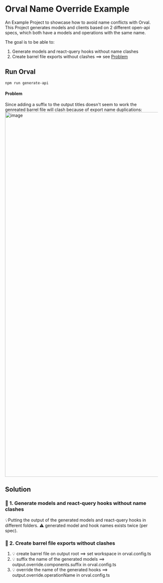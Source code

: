 # Orval Name Override Example

An Example Project to showcase how to avoid name conflicts with Orval.
This Project generates models and clients based on 2 different open-api specs, which both have a models and operations
with the same name.

The goal is to be able to:

1. Generate models and react-query hooks without name clashes
1. Create barrel file exports without clashes ==> see [Problem](#problem)

## Run Orval

```shell
npm run generate-api
```

#### Problem
Since adding a suffix to the output titles doesn't seem to work the genreated barrel file will clash because of export name duplications:
<img width="1204" alt="image" src="https://github.com/christian-draeger/orval-name-override-example/assets/55869787/32029e62-e552-4586-a471-19d17cab763a">


## Solution
### 🤔 1. Generate models and react-query hooks without name clashes
💡Putting the output of the generated models and react-query hooks in different folders.
⚠️ generated model and hook names exists twice (per spec).

### 🤔 2. Create barrel file exports without clashes
1. 💡 create barrel file on output root ==> set workspace in orval.config.ts
2. 💡 suffix the name of the generated models ==> output.override.components.suffix in orval.config.ts
3. 💡 override the name of the generated hooks ==> output.override.operationName in orval.config.ts
